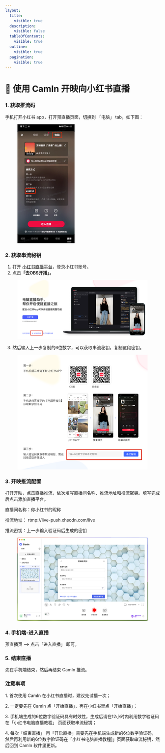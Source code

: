 ```yaml
---
layout:
  title:
    visible: true
  description:
    visible: false
  tableOfContents:
    visible: true
  outline:
    visible: true
  pagination:
    visible: true
---
```


# 📕 使用 CamIn 开映向小红书直播

### 1. **获取推流码**

手机打开小红书 app，打开预直播页面，切换到 「电脑」 tab，如下图：

<figure><img src="../../.gitbook/assets/xiaohongshu-1.png" alt="" width="186"><figcaption></figcaption></figure>

### **2. 获取串流秘钥**

1. 打开 [小红书直播平台](https://www.xiaohongshu.com/zhibo)，登录小红书账号。
2. 点&#x51FB;**「去OBS开播」。**

<figure><img src="../../.gitbook/assets/image (48).png" alt=""><figcaption></figcaption></figure>

3. 然后输入上一步复制的6位数字，可以获取串流秘钥，复制这段密钥。

<figure><img src="../../.gitbook/assets/xiaohongshu-2.png" alt=""><figcaption></figcaption></figure>

### 3. **开映推流配置**

打开开映，点击直播推流，依次填写直播间名称、推流地址和推流密钥。填写完成后点击添加直播平台。

直播间名称：你小红书的昵称

推流地址： rtmp://live-push.xhscdn.com/live

推流密钥：上一步输入验证码后生成的密钥

<figure><img src="../../.gitbook/assets/image (85).png" alt=""><figcaption></figcaption></figure>

### 4. 手机端-进入直播

预直播页 --> 点击「进入直播」 即可。

### 5. 结束直播

先在手机端结束，然后再结束 CamIn 推流。

### 注意事项

1\. 首次使用 CamIn 在小红书直播时，建议先试播一次；

2\. 一定要先在 CamIn 点「开始直播」，再在小红书里点「开始直播」；

3\. 手机端生成的6位数字验证码具有时效性，生成后请在12小时内利用数字验证码在「小红书电脑直播教程」 页面获取串流秘钥；

4\. 每次「结束直播」 再「开启直播」需要先在手机端生成新的6位数字验证码，然后再利用新的6位数字验证码在「小红书电脑直播教程]」页面获取串流秘钥，然后回到 CamIn 软件里更新。

